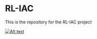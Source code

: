 # RL-IAC

This is the repository for the RL-IAC project

[![Alt text](http://perso.ensta-paristech.fr/~craye/images/curiosity.png)](https://www.youtube.com/watch?v=VID)